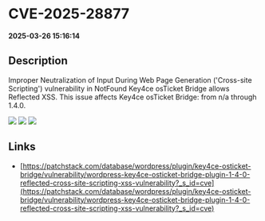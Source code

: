 # CVE-2025-28877

**2025-03-26 15:16:14**

## Description
Improper Neutralization of Input During Web Page Generation ('Cross-site Scripting') vulnerability in NotFound Key4ce osTicket Bridge allows Reflected XSS. This issue affects Key4ce osTicket Bridge: from n/a through 1.4.0.

![](https://img.shields.io/static/v1?label=Score&message=7.1&color=red)
![](https://img.shields.io/static/v1?label=Severity&message=HIGH&color=red)
![](https://img.shields.io/static/v1?label=CWE&message=XSS&color=green)

## Links
- [https://patchstack.com/database/wordpress/plugin/key4ce-osticket-bridge/vulnerability/wordpress-key4ce-osticket-bridge-plugin-1-4-0-reflected-cross-site-scripting-xss-vulnerability?_s_id=cve](https://patchstack.com/database/wordpress/plugin/key4ce-osticket-bridge/vulnerability/wordpress-key4ce-osticket-bridge-plugin-1-4-0-reflected-cross-site-scripting-xss-vulnerability?_s_id=cve)
